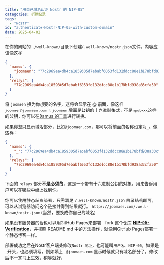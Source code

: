 ```yaml
---
title: "用自己域名认证 Nostr 的 NIP-05"
categories: 折腾记录
tags:
  - "Nostr"
id: "authenticate-Nostr-NIP-05-with-custom-domain"
date: 2025-04-02
---
```


在你的网站的 `./well-known/`目录下创建`/.well-known/nostr.json`文件，内容应该像这样
```json
{
  "names": {
    "joomaen": "77c2969ea4db4ca1859305d7ebabf6053fd132ddcc88e1b178bfd938a33cfa50"
  },
  "relays": {
    "77c2969ea4db4ca1859305d7ebabf6053fd132ddcc88e1b178bfd938a33cfa50": [ "wss://nostr.235421.xyz" ]
  }
}
```

将 `joomaen` 换为你想要的名字，这将会显示在 @ 前面，像这样 `joomaen@joomaen.com` ；`joomaen` 后面是公钥的十六进制格式，不是`npubxxx`这样的公钥，你可以在[Damus 的工具](http://damus.io/key)进行转换。

如果你想只显示域名部分，比如`@joomaen.com`，那可以将前面的名称设定为`_`。像这样：
```json
{
  "names": {
    "_": "77c2969ea4db4ca1859305d7ebabf6053fd132ddcc88e1b178bfd938a33cfa50"
  },
  "relays": {
    "77c2969ea4db4ca1859305d7ebabf6053fd132ddcc88e1b178bfd938a33cfa50": [ "wss://nostr.235421.xyz" ]
  }
}
```

下面的 `relays` 部分**不是必须的**，这是一个带有十六进制公钥的对象，用来告诉用户可以在哪些中继上找到你。

你可以使用静态站点部署，只需满足 `/.well-known/nostr.json` 目录结构即可，可以从浏览器访问这个链接并得到结果就行。 `https://joomaen.com/.well-known/nostr.json` (当然，要换成你自己的域名)

如果没有服务器的话也可以用GitHub Pages来部署，fork 这个仓库 **[NIP-05-Verification](https://github.com/gejiliang/NIP-05-Verification)**，并按照 README.md 中的方法操作，就像用GitHub Pages部署一个静态博客一样。

部署成功之后在Nostr客户端处修改`Nostr 地址`，也可能叫`用户名`、`NIP-05`。如果是`_`开头，也必须填写，例如填上 `_@joomaen.com` 显示时候就只有域名部分了。修改后不一定马上生效，稍等就好。